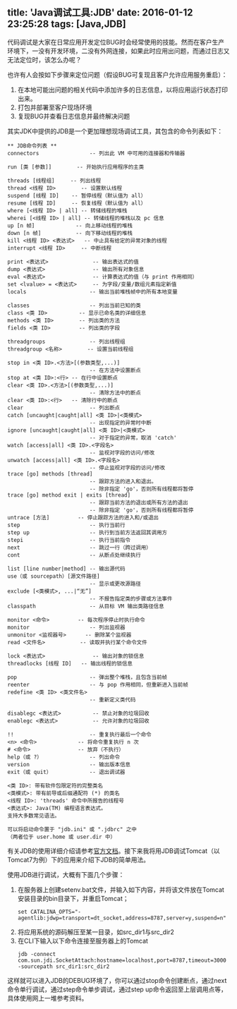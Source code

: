 title: 'Java调试工具:JDB'
date: 2016-01-12 23:25:28
tags: [Java,JDB]
---
代码调试是大家在日常应用开发定位BUG时会经常使用的技能。然而在客户生产环境下，一没有开发环境，二没有外网连接，如果此时应用出问题，而通过日志又无法定位时，该怎么办呢？

也许有人会按如下步骤来定位问题（假设BUG可复现且客户允许应用服务重启）：
1. 在本地可能出问题的相关代码中添加许多的日志信息，以将应用运行状态打印出来。
2. 打包并部署至客户现场环境
3. 复现BUG并查看日志信息并最终解决问题

其实JDK中提供的JDB是一个更加理想现场调试工具，其包含的命令列表如下：

<!--more-->

```
** JDB命令列表 **
connectors                -- 列出此 VM 中可用的连接器和传输器

run [类 [参数]]        -- 开始执行应用程序的主类

threads [线程组]     -- 列出线程
thread <线程 ID>        -- 设置默认线程
suspend [线程 ID]    -- 暂停线程（默认值为 all）
resume [线程 ID]     -- 恢复线程（默认值为 all）
where [<线程 ID> | all] -- 转储线程的堆栈
wherei [<线程 ID> | all] -- 转储线程的堆栈以及 pc 信息
up [n 帧]             -- 向上移动线程的堆栈
down [n 帧]           -- 向下移动线程的堆栈
kill <线程 ID> <表达式>   -- 中止具有给定的异常对象的线程
interrupt <线程 ID>     -- 中断线程

print <表达式>              -- 输出表达式的值
dump <表达式>               -- 输出所有对象信息
eval <表达式>               -- 计算表达式的值（与 print 作用相同）
set <lvalue> = <表达式>     -- 为字段/变量/数组元素指定新值
locals                    -- 输出当前堆栈帧中的所有本地变量

classes                   -- 列出当前已知的类
class <类 ID>          -- 显示已命名类的详细信息
methods <类 ID>        -- 列出类的方法
fields <类 ID>         -- 列出类的字段

threadgroups              -- 列出线程组
threadgroup <名称>        -- 设置当前线程组

stop in <类 ID>.<方法>[(参数类型,...)]
                          -- 在方法中设置断点
stop at <类 ID>:<行> -- 在行中设置断点
clear <类 ID>.<方法>[(参数类型,...)]
                          -- 清除方法中的断点
clear <类 ID>:<行>   -- 清除行中的断点
clear                     -- 列出断点
catch [uncaught|caught|all] <类 ID>|<类模式>
                          -- 出现指定的异常时中断
ignore [uncaught|caught|all] <类 ID>|<类模式>
                          -- 对于指定的异常，取消 'catch'
watch [access|all] <类 ID>.<字段名>
                          -- 监视对字段的访问/修改
unwatch [access|all] <类 ID>.<字段名>
                          -- 停止监视对字段的访问/修改
trace [go] methods [thread]
                          -- 跟踪方法的进入和退出。
                          -- 除非指定 'go'，否则所有线程都将暂停
trace [go] method exit | exits [thread]
                          -- 跟踪当前方法的退出或所有方法的退出
                          -- 除非指定 'go'，否则所有线程都将暂停
untrace [方法]         -- 停止跟踪方法的进入和/或退出
step                      -- 执行当前行
step up                   -- 执行到当前方法返回其调用方
stepi                     -- 执行当前指令
next                      -- 跳过一行（跨过调用）
cont                      -- 从断点处继续执行

list [line number|method] -- 输出源代码
use（或 sourcepath）[源文件路径]
                          -- 显示或更改源路径
exclude [<类模式>, ...|“无”]
                          -- 不报告指定类的步骤或方法事件
classpath                 -- 从目标 VM 输出类路径信息

monitor <命令>         -- 每次程序停止时执行命令
monitor                   -- 列出监视器
unmonitor <监视器号>      -- 删除某个监视器
read <文件名>           -- 读取并执行某个命令文件

lock <表达式>               -- 输出对象的锁信息
threadlocks [线程 ID]   -- 输出线程的锁信息

pop                       -- 弹出整个堆栈，且包含当前帧
reenter                   -- 与 pop 作用相同，但重新进入当前帧
redefine <类 ID> <类文件名>
                          -- 重新定义类代码

disablegc <表达式>          -- 禁止对象的垃圾回收
enablegc <表达式>           -- 允许对象的垃圾回收

!!                        -- 重复执行最后一个命令
<n> <命令>             -- 将命令重复执行 n 次
# <命令>               -- 放弃（不执行）
help（或 ?）               -- 列出命令
version                   -- 输出版本信息
exit（或 quit）            -- 退出调试器

<类 ID>: 带有软件包限定符的完整类名
<类模式>: 带有前导或后缀通配符 (*) 的类名
<线程 ID>: 'threads' 命令中所报告的线程号
<表达式>: Java(TM) 编程语言表达式。
支持大多数常见语法。

可以将启动命令置于 "jdb.ini" 或 ".jdbrc" 之中
（两者位于 user.home 或 user.dir 中）
```

有关JDB的使用详细介绍请参考[官方文档][1]。接下来我将用JDB调试Tomcat（以Tomcat7为例）下的应用来介绍下JDB的简单用法。

[1]: https://docs.oracle.com/javase/8/docs/technotes/tools/unix/jdb.html

使用JDB进行调试，大概有下面几个步骤：

1. 在服务器上创建setenv.bat文件，并输入如下内容，并将该文件放在Tomcat安装目录的bin目录下，并重启Tomcat；
    ``` 
    set CATALINA_OPTS="-agentlib:jdwp=transport=dt_socket,address=8787,server=y,suspend=n"
    ```
2. 将应用系统的源码解压至某一目录，如src_dir1与src_dir2
3. 在CLI下输入以下命令连接至服务器上的Tomcat
	```
	jdb -connect com.sun.jdi.SocketAttach:hostname=localhost,port=8787,timeout=3000 -sourcepath src_dir1:src_dir2
	```

这样就可以进入JDB的DEBUG环境了，你可以通过stop命令创建断点，通过next命令单行调试，通过step命令单步调试，通过step up命令返回至上层调用点等，具体使用网上一堆参考资料。